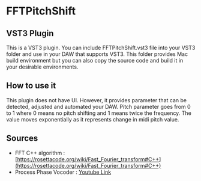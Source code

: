 # FFTPitchShift

## VST3 Plugin
This is a VST3 plugin. You can include FFTPitchShift.vst3 file into your VST3 folder and use in your DAW that supports VST3.
This folder provides Mac build environment but you can also copy the source code and build it in your desirable environments.

## How to use it
This plugin does not have UI. However, it provides parameter that can be detected, adjusted and automated your DAW. Pitch parameter goes from 0 to 1 where 0 means no pitch shifting and 1 means twice the frequency. The value moves exponentially as it represents change in midi pitch value. 

## Sources
- FFT C++ algorithm : [https://rosettacode.org/wiki/Fast_Fourier_transform#C++](https://rosettacode.org/wiki/Fast_Fourier_transform#C++)
- Process Phase Vocoder : [Youtube Link](https://youtu.be/2p_-jbl6Dyc?si=1MZkuIqaFgCLCBnz&t=1742)

